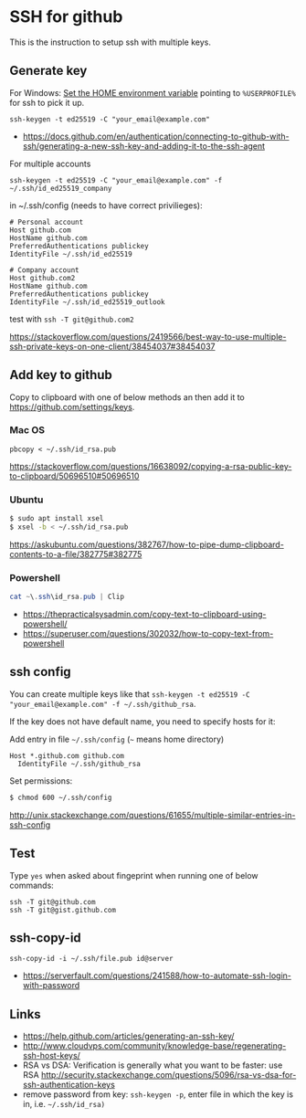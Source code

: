 # SSH for github

This is the instruction to setup ssh with multiple keys.

## Generate key

For Windows: [Set the HOME environment variable](http://stackoverflow.com/questions/9513712/git-ssh-client-for-windows-and-wrong-path-for-ssh-config-file/21451748#21451748) pointing to `%USERPROFILE%` for ssh to pick it up.

`ssh-keygen -t ed25519 -C "your_email@example.com"`

- https://docs.github.com/en/authentication/connecting-to-github-with-ssh/generating-a-new-ssh-key-and-adding-it-to-the-ssh-agent

For multiple accounts

`ssh-keygen -t ed25519 -C "your_email@example.com" -f ~/.ssh/id_ed25519_company`

in ~/.ssh/config (needs to have correct privilieges):

```
# Personal account
Host github.com
HostName github.com
PreferredAuthentications publickey
IdentityFile ~/.ssh/id_ed25519

# Company account
Host github.com2
HostName github.com
PreferredAuthentications publickey
IdentityFile ~/.ssh/id_ed25519_outlook
```

test with `ssh -T git@github.com2`

https://stackoverflow.com/questions/2419566/best-way-to-use-multiple-ssh-private-keys-on-one-client/38454037#38454037

## Add key to github

Copy to clipboard with one of below methods an then add it to https://github.com/settings/keys.

### Mac OS

`pbcopy < ~/.ssh/id_rsa.pub`

https://stackoverflow.com/questions/16638092/copying-a-rsa-public-key-to-clipboard/50696510#50696510

### Ubuntu

```bash
$ sudo apt install xsel
$ xsel -b < ~/.ssh/id_rsa.pub
```

https://askubuntu.com/questions/382767/how-to-pipe-dump-clipboard-contents-to-a-file/382775#382775

### Powershell

```ps1
cat ~\.ssh\id_rsa.pub | Clip
```

- https://thepracticalsysadmin.com/copy-text-to-clipboard-using-powershell/
- https://superuser.com/questions/302032/how-to-copy-text-from-powershell

## ssh config

You can create multiple keys like that `ssh-keygen -t ed25519 -C "your_email@example.com" -f ~/.ssh/github_rsa`.

If the key does not have default name, you need to specify hosts for it:

Add entry in file `~/.ssh/config` (`~` means home directory)

```
Host *.github.com github.com
  IdentityFile ~/.ssh/github_rsa
```

Set permissions:

```bash
$ chmod 600 ~/.ssh/config
```

http://unix.stackexchange.com/questions/61655/multiple-similar-entries-in-ssh-config

## Test

Type `yes` when asked about fingeprint when running one of below commands:

```
ssh -T git@github.com
ssh -T git@gist.github.com
```

## ssh-copy-id

```
ssh-copy-id -i ~/.ssh/file.pub id@server
```

- https://serverfault.com/questions/241588/how-to-automate-ssh-login-with-password

## Links

- https://help.github.com/articles/generating-an-ssh-key/
- http://www.cloudvps.com/community/knowledge-base/regenerating-ssh-host-keys/
- RSA vs DSA: Verification is generally what you want to be faster: use RSA http://security.stackexchange.com/questions/5096/rsa-vs-dsa-for-ssh-authentication-keys
- remove password from key: `ssh-keygen -p`, enter file in which the key is in, i.e. `~/.ssh/id_rsa)`
